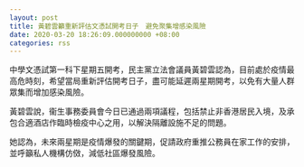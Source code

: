 ```yaml
---
layout: post
title: 黃碧雲籲重新評估文憑試開考日子　避免聚集增感染風險
date: 2020-03-20 18:26:09.000000000 +08:00
categories: rss
---
```


中學文憑試第一科下星期五開考，民主黨立法會議員黃碧雲認為，目前處於疫情最高危時刻，希望當局重新評估開考日子，盡可能延遲兩星期開考，以免有大量人群眾集而增加感染風險。

黃碧雲說，衞生事務委員會今日已通過兩項議程，包括禁止非香港居民入境，及承包合適酒店作臨時檢疫中心之用，以解決隔離設施不足的問題。

她認為，未來兩星期是疫情爆發的關鍵期，促請政府重推公務員在家工作的安排，並呼籲私人機構仿傚，減低社區爆發風險。
